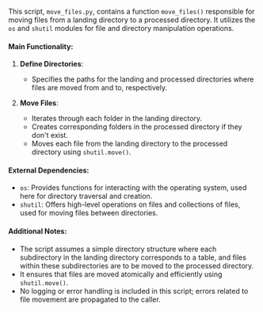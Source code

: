 This script, `move_files.py`, contains a function `move_files()` responsible for moving files from a landing directory to a processed directory. It utilizes the `os` and `shutil` modules for file and directory manipulation operations.

#### Main Functionality:

1. **Define Directories**:

   - Specifies the paths for the landing and processed directories where files are moved from and to, respectively.

2. **Move Files**:
   - Iterates through each folder in the landing directory.
   - Creates corresponding folders in the processed directory if they don't exist.
   - Moves each file from the landing directory to the processed directory using `shutil.move()`.

#### External Dependencies:

- `os`: Provides functions for interacting with the operating system, used here for directory traversal and creation.
- `shutil`: Offers high-level operations on files and collections of files, used for moving files between directories.

#### Additional Notes:

- The script assumes a simple directory structure where each subdirectory in the landing directory corresponds to a table, and files within these subdirectories are to be moved to the processed directory.
- It ensures that files are moved atomically and efficiently using `shutil.move()`.
- No logging or error handling is included in this script; errors related to file movement are propagated to the caller.
